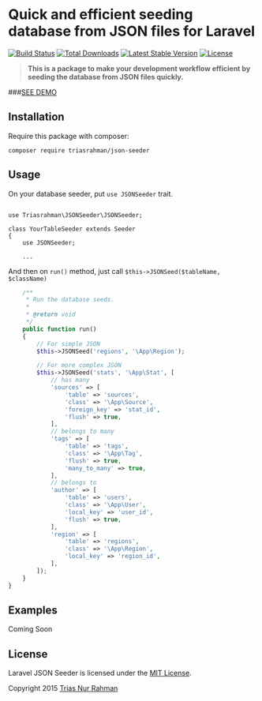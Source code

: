 # Quick and efficient seeding database from JSON files for Laravel
[![Build Status](https://travis-ci.org/triasrahman/laravel-jsonseeder.svg?branch=master)](https://travis-ci.org/triasrahman/laravel-json-seeder)
[![Total Downloads](https://poser.pugx.org/triasrahman/json-seeder/d/total.svg)](https://packagist.org/packages/triasrahman/json-seeder)
[![Latest Stable Version](https://poser.pugx.org/triasrahman/json-seeder/v/stable.svg)](https://packagist.org/packages/triasrahman/json-seeder)
[![License](https://poser.pugx.org/triasrahman/json-seeder/license.svg)](https://packagist.org/packages/triasrahman/json-seeder)

> **This is a package to make your development workflow efficient by seeding the database from JSON files quickly.**

###[SEE DEMO](http://laravel-json-seeder.triasrahman.com)

## Installation

Require this package with composer:

```
composer require triasrahman/json-seeder
```

## Usage

On your database seeder, put `use JSONSeeder` trait.

```

use Triasrahman\JSONSeeder\JSONSeeder;

class YourTableSeeder extends Seeder
{
	use JSONSeeder;

	...

```

And then on `run()` method, just call `$this->JSONSeed($tableName, $className)`

```php
    /**
     * Run the database seeds.
     *
     * @return void
     */
    public function run()
    {
    	// For simple JSON
        $this->JSONSeed('regions', '\App\Region');

		// For more complex JSON
        $this->JSONSeed('stats', '\App\Stat', [
            // has many
            'sources' => [
                'table' => 'sources',
                'class' => '\App\Source',
                'foreign_key' => 'stat_id',
                'flush' => true,
            ],
            // belongs to many
            'tags' => [
                'table' => 'tags',
                'class' => '\App\Tag',
                'flush' => true,
                'many_to_many' => true,
            ],
            // belongs to
            'author' => [
                'table' => 'users',
                'class' => '\App\User',
                'local_key' => 'user_id',
                'flush' => true,
            ],
            'region' => [
                'table' => 'regions',
                'class' => '\App\Region',
                'local_key' => 'region_id',
            ],
        ]);
    }
}

```

## Examples

Coming Soon

## License

Laravel JSON Seeder is licensed under the [MIT License](http://opensource.org/licenses/MIT).

Copyright 2015 [Trias Nur Rahman](http://triasrahman.com/)
